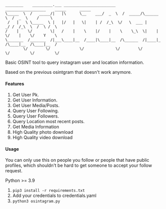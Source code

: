 ```
________    _________.___ _______________________    __________________    _____      _____   
\_____  \  /   _____/|   |\      \__    ___/  _  \  /  _____/\______   \  /  _  \    /     \  
 /   |   \ \_____  \ |   |/   |   \|    | /  /_\  \/   \  ___ |       _/ /  /_\  \  /  \ /  \ 
/    |    \/        \|   /    |    \    |/    |    \    \_\  \|    |   \/    |    \/    Y    \
\_______  /_______  /|___\____|__  /____|\____|__  /\______  /|____|_  /\____|__  /\____|__  /
        \/        \/             \/              \/        \/        \/         \/         \/
```

Basic OSINT tool to query instagram user and location information.

Based on the previous osintgram that doesn't work anymore.

#### Features
1. Get User Pk.
2. Get User Information.
3. Get User Media/Posts.
4. Query User Following.
5. Query User Followers.
6. Query Location most recent posts.
7. Get Media Information
8. High Quality photo download
9. High Quality video download

#### Usage
You can only use this on people you follow or people that have public profiles, which shouldn't be hard to get someone to accept your follow request.

Python >= 3.9
1. ```pip3 install -r requirements.txt```
2. Add your credentials to credentials.yaml
3. ```python3 osintagram.py```
